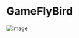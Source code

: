 # GameFlyBird

![image](https://user-images.githubusercontent.com/42726980/219922664-166d3d16-549f-4103-830e-f6cbd9d12b7a.png)

